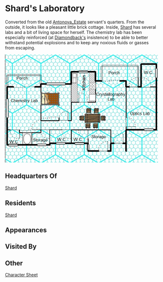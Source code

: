 # Shard's Laboratory

Converted from the old [Antonova_Estate](locations/New_York_State/New_York_City/Staten_Island/Antonova_Estate.md) servant's quarters. From the outside, it looks like a pleasant little brick cottage. Inside, [Shard](player_characters/Shard.md) has several labs and a bit of living space for herself. The chemistry lab has been especially reinforced (at [Diamondback's](player_characters/Diamondback.md) insistence) to be able to better withstand potential explosions and to keep any noxious fluids or gasses from escaping.

![picture](../../../../images/Shard_Lab.jpg)

## Headquarters Of
[Shard](player_characters/Shard.md)

## Residents
[Shard](player_characters/Shard.md)

## Appearances


## Visited By


## Other
[Character Sheet](https://legends-of-the-golden-age.github.io/LotGA/pdf/Shard_Lab.pdf)